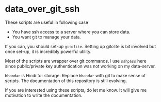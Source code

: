 # data_over_git_ssh

These scripts are useful in following case

- You have ssh access to a server where you can store data.
- You want git to manage your data.

If you can, you should set-up `gitolite`. Setting up gitolite is bit involved but once set-up, it is incredibly powerful utility. 

Most of the scripts are wrapper over git commands. I use `sshpass` here since public/private key authentication was not working on my data-server. 

`bhandar` is Hindi for storage. Replace `bhandar` with git to make sense of scripts. The documentation of this repository is still evolving. 

If you are interested using these scripts, do let me know. It will give me motivation to write the documentation.
